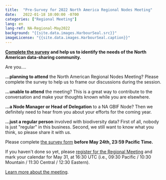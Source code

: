 ```yaml
---
title:  "Pre-Survey for 2022 North America Regional Nodes Meeting"
date:   2022-01-18 10:00:00 -0700
categories: ["Regional Meeting"]
lang: en
lang-ref: NA-Regional-May2022
background: "{{site.data.images.HarbourSeal.src}}"
imageLicense: "{{site.data.images.HarbourSeal.caption}}"
---
```


**[Complete the survey](https://forms.gle/1ky4EgNLhS5tjCFp9) and help us to identify the needs of the North American data-sharing community.**

Are you....

**...planning to attend** the North American Regional Nodes Meeting? Please complete the survey to help us to frame our discussions during the session.

**...unable to attend** the meeting? This is a great way to contribute to the conversation and make your thoughts known while you are elsewhere.

**...a Node Manager or Head of Delegation** to a NA GBIF Node? Then we definitely need to hear from you about your efforts for the coming year.

**...just a regular person** involved with biodiversity data? First of all, nobody is just "regular" in this business. Second, we still want to know what you think, so please share it with us.

Please complete [the survey form](https://forms.gle/1ky4EgNLhS5tjCFp9) **before May 24th, 23:59 Pacific Time.**

If you haven't done so yet, please [register for the Regional Meeting](https://umontreal.zoom.us/meeting/register/tZIkceqhrzMoHtMuOdI3XrQ14baTlE_Br3bg) and mark your calendar for May 31, at 16:30 UTC (i.e., 09:30 Pacific / 10:30 Mountain / 11:30 Central / 12:30 Eastern).

[Learn more about the meeting](https://github.com/gbif/hp-north-america/blob/master/_posts/2022-04-25-may-regional-meeting.md).
